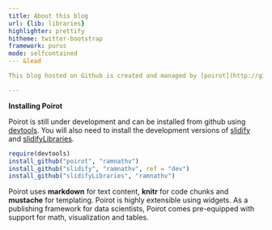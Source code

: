 ```yaml
---
title: About this blog
url: {lib: libraries}
highlighter: prettify
hitheme: twitter-bootstrap
framework: purus
mode: selfcontained
--- &lead

This blog hosted on Github is created and managed by [poirot](http://github.com/ramnathv/blogify).

---
```


**Installing Poirot**

Poirot is still under development and can be installed from github using [devtools](http:github.com/hadley/devtools). You will also need to install the development versions of [slidify](http://github.com/ramnathv/slidify) and [slidifyLibraries](http://github.com/ramnathv/slidifyLibraries).


```r
require(devtools)
install_github("poirot", "ramnathv")
install_github("slidify", "ramnathv", ref = "dev")
install_github("slidifyLibraries", "ramnathv")
```



Poirot uses **markdown** for text content, **knitr** for code chunks and **mustache** for templating. Poirot is highly extensible using widgets. As a publishing framework for data scientists, Poirot comes pre-equipped with support for math, visualization and tables.


